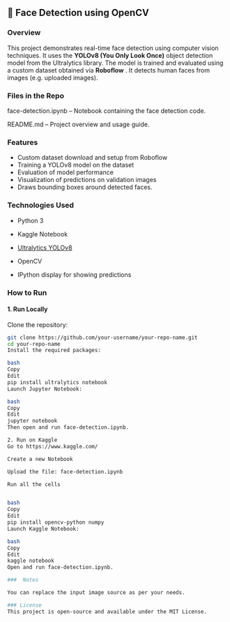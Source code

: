 ## 📸  Face Detection using OpenCV

### Overview

This project demonstrates real-time face detection using computer vision techniques. It uses the **YOLOv8 (You Only Look Once)** object detection model from the Ultralytics library. The model is trained and evaluated using a custom dataset obtained via **Roboflow** . It detects human faces from images (e.g. uploaded images).

### Files in the Repo

face-detection.ipynb – Notebook containing the face detection code.

README.md – Project overview and usage guide.

### Features

- Custom dataset download and setup from Roboflow
- Training a YOLOv8 model on the dataset
- Evaluation of model performance
- Visualization of predictions on validation images
- Draws bounding boxes around detected faces.

### Technologies Used
- Python 3

- Kaggle Notebook

- [Ultralytics YOLOv8](https://docs.ultralytics.com/)

- OpenCV

- IPython display for showing predictions


### How to Run

#### 1. Run Locally

Clone the repository:

```bash
git clone https://github.com/your-username/your-repo-name.git
cd your-repo-name
Install the required packages:

bash
Copy
Edit
pip install ultralytics notebook
Launch Jupyter Notebook:

bash
Copy
Edit
jupyter notebook
Then open and run face-detection.ipynb.

2. Run on Kaggle
Go to https://www.kaggle.com/

Create a new Notebook

Upload the file: face-detection.ipynb

Run all the cells


bash
Copy
Edit
pip install opencv-python numpy
Launch Kaggle Notebook:

bash
Copy
Edit
kaggle notebook
Open and run face-detection.ipynb.

###  Notes

You can replace the input image source as per your needs.

### License
This project is open-source and available under the MIT License.
